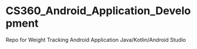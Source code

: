 # CS360_Android_Application_Development
Repo for Weight Tracking Android Application Java/Kotlin/Android Studio
